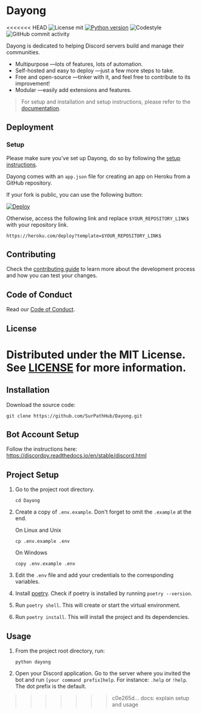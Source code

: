 # Dayong
<<<<<<< HEAD
![License mit](https://img.shields.io/badge/license-MIT-brightgreen)
[![Python version](https://img.shields.io/badge/python-3.9.7-blue.svg)](https://www.python.org/downloads/release/python-397/)
![Codestyle](https://img.shields.io/badge/code%20style-black-black)
![GitHub commit activity](https://img.shields.io/github/commit-activity/w/SurPathHub/Dayong)

Dayong is dedicated to helping Discord servers build and manage their communities.

- Multipurpose —lots of features, lots of automation.
- Self-hosted and easy to deploy —just a few more steps to take.
- Free and open-source —tinker with it, and feel free to contribute to its improvement!
- Modular —easily add extensions and features.

> For setup and installation and setup instructions, please refer to the [documentation](./docs/README.md).

## Deployment

### Setup

Please make sure you've set up Dayong, do so by following the [setup instructions](./docs/setup.md).

Dayong comes with an `app.json` file for creating an app on Heroku from a GitHub repository.

If your fork is public, you can use the following button:

[![Deploy](https://www.herokucdn.com/deploy/button.svg)](https://heroku.com/deploy) 

Otherwise, access the following link and replace `$YOUR_REPOSITORY_LINK$` with your repository link.

```
https://heroku.com/deploy?template=$YOUR_REPOSITORY_LINK$
```

## Contributing

Check the [contributing guide](./.github/CONTRIBUTING.md) to learn more about the development process and how you can test your changes.

## Code of Conduct

Read our [Code of Conduct](https://github.com/SurPathHub/support/blob/main/CODE_OF_CONDUCT.md).

## License

Distributed under the MIT License. See [LICENSE](/LICENSE) for more information.
=======

## Installation

Download the source code:

```
git clone https://github.com/SurPathHub/Dayong.git
```

## Bot Account Setup

Follow the instructions here: https://discordpy.readthedocs.io/en/stable/discord.html

## Project Setup

1. Go to the project root directory.

    ```
    cd Dayong
    ```

2. Create a copy of `.env.example`. Don't forget to omit the `.example` at the end.

    On Linux and Unix
    ```
    cp .env.example .env
    ```

    On Windows
    ```
    copy .env.example .env
    ```

3. Edit the `.env` file and add your credentials to the corresponding variables.

4. Install [poetry](https://github.com/python-poetry/poetry#installation). Check if poetry is installed by running `poetry --version`.

5. Run `poetry shell`. This will create or start the virtual environment.

6. Run `poetry install`. This will install the project and its dependencies.

## Usage

1. From the project root directory, run:

    ```
    python dayong
    ```

2. Open your Discord application. Go to the server where you invited the bot and run `[your command prefix]help`. For instance: `.help` or `!help`. The dot prefix is the default.
>>>>>>> c0e265d... docs: explain setup and usage

